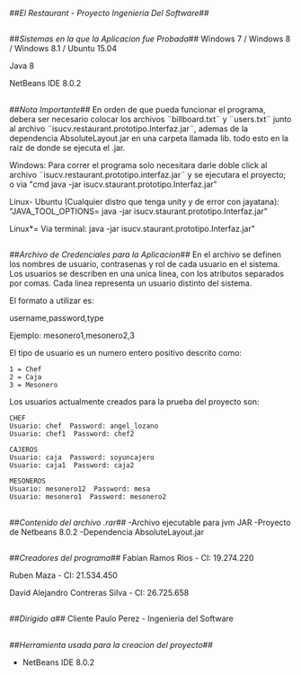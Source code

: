##*El Restaurant - Proyecto Ingenieria Del Software*##

##
##*Sistemas en la que la Aplicacion fue Probada*##
Windows 7 / Windows 8 / Windows 8.1 / Ubuntu 15.04

Java 8

NetBeans IDE 8.0.2


##
##*Nota Importante*##
En orden de que pueda funcionar el programa, debera ser necesario colocar los archivos ¨billboard.txt¨ y ¨users.txt¨ junto al archivo ¨isucv.restaurant.prototipo.Interfaz.jar¨, ademas de la dependencia AbsoluteLayout.jar en una carpeta llamada lib. todo esto en la raiz de donde se ejecuta el .jar.

Windows: Para correr el programa solo necesitara darle doble click al archivo ¨isucv.restaurant.prototipo.interfaz.jar¨ y se ejecutara el proyecto; o via "cmd java -jar isucv.staurant.prototipo.Interfaz.jar"

Linux- Ubuntu (Cualquier distro que tenga unity y de error con jayatana): "JAVA_TOOL_OPTIONS= java -jar isucv.staurant.prototipo.Interfaz.jar"

Linux*= Via terminal: java -jar isucv.staurant.prototipo.Interfaz.jar"

##
##*Archivo de Credenciales para la Aplicacion*##
En el archivo se definen los nombres de usuario, contrasenas y rol de cada usuario en el sistema.
Los usuarios se describen en una unica linea, con los atributos separados por comas.
Cada linea representa un usuario distinto del sistema.

El formato a utilizar es:


username,password,type

Ejemplo: mesonero1,mesonero2,3


El tipo de usuario es un numero entero positivo descrito como:

	1 = Chef
	2 = Caja
	3 = Mesonero

Los usuarios actualmente creados para la prueba del proyecto son:

	CHEF
	Usuario: chef  Password: angel_lozano
	Usuario: chef1  Password: chef2

	CAJEROS
	Usuario: caja  Password: soyuncajero
	Usuario: caja1  Password: caja2

	MESONEROS
	Usuario: mesonero12  Password: mesa
	Usuario: mesonero1  Password: mesonero2

##
##*Contenido del archivo .rar*##
-Archivo ejecutable para jvm JAR
-Proyecto de Netbeans 8.0.2
-Dependencia AbsoluteLayout.jar


##
##*Creadores del programa*##
Fabian Ramos Rios - CI: 19.274.220


Ruben Maza - CI: 21.534.450


David Alejandro Contreras Silva - CI: 26.725.658
##
##*Dirigido a*##
Cliente Paulo Perez - Ingenieria del Software

##
##*Herramienta usada para la creacion del proyecto*##
- NetBeans IDE 8.0.2
